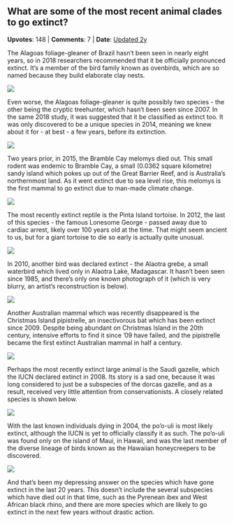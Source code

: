 ## What are some of the most recent animal clades to go extinct?
    
**Upvotes**: 148 | **Comments**: 7 | **Date**: [Updated 2y](https://www.quora.com/What-are-some-of-the-most-recent-animal-clades-to-go-extinct/answer/Gary-Meaney)

The Alagoas foliage-gleaner of Brazil hasn’t been seen in nearly eight years, so in 2018 researchers recommended that it be officially pronounced extinct. It’s a member of the bird family known as ovenbirds, which are so named because they build elaborate clay nests.

![](https://qph.fs.quoracdn.net/main-qimg-dd6577ea9211f427b557a85b7ef51601-lq)

Even worse, the Alagoas foliage-gleaner is quite possibly two species - the other being the cryptic treehunter, which hasn’t been seen since 2007. In the same 2018 study, it was suggested that it be classified as extinct too. It was only discovered to be a unique species in 2014, meaning we knew about it for - at best - a few years, before its extinction.

![](https://qph.fs.quoracdn.net/main-qimg-94fe5b35f358f88ca63da00bd5ae68e8-lq)

Two years prior, in 2015, the Bramble Cay melomys died out. This small rodent was endemic to Bramble Cay, a small (0.0362 square kilometre) sandy island which pokes up out of the Great Barrier Reef, and is Australia’s northernmost land. As it went extinct due to sea level rise, this melomys is the first mammal to go extinct due to man-made climate change.

![](https://qph.fs.quoracdn.net/main-qimg-cb6f92059066a8076c1dd48705f25d18-lq)

The most recently extinct reptile is the Pinta Island tortoise. In 2012, the last of this species - the famous Lonesome George - passed away due to cardiac arrest, likely over 100 years old at the time. That might seem ancient to us, but for a giant tortoise to die so early is actually quite unusual.

![](https://qph.fs.quoracdn.net/main-qimg-06b7a091cbc8599bba1702f518837905-lq)

In 2010, another bird was declared extinct - the Alaotra grebe, a small waterbird which lived only in Alaotra Lake, Madagascar. It hasn’t been seen since 1985, and there’s only one known photograph of it (which is very blurry, an artist’s reconstruction is below).

![](https://qph.fs.quoracdn.net/main-qimg-960f6409d60a243d8439ac39dc22bf90-pjlq)

Another Australian mammal which was recently disappeared is the Christmas Island pipistrelle, an insectivorous bat which has been extinct since 2009\. Despite being abundant on Christmas Island in the 20th century, intensive efforts to find it since ’09 have failed, and the pipistrelle became the first extinct Australian mammal in half a century.

![](https://qph.fs.quoracdn.net/main-qimg-b244ef847a632f2dfef5f1adcca381d6-lq)

Perhaps the most recently extinct large animal is the Saudi gazelle, which the IUCN declared extinct in 2008. Its story is a sad one, because it was long considered to just be a subspecies of the dorcas gazelle, and as a result, received very little attention from conservationists. A closely related species is shown below.

![](https://qph.fs.quoracdn.net/main-qimg-0c01707f5e48092cdf7620b47a61de15-lq)

With the last known individuals dying in 2004, the po’o-uli is most likely extinct, although the IUCN is yet to officially classify it as such. The po’o-uli was found only on the island of Maui, in Hawaii, and was the last member of the diverse lineage of birds known as the Hawaiian honeycreepers to be discovered.

![](https://qph.fs.quoracdn.net/main-qimg-76d2a8a594524dc98c1e55a9200b2076-lq)

And that’s been my depressing answer on the species which have gone extinct in the last 20 years. This doesn’t include the several subspecies which have died out in that time, such as the Pyrenean ibex and West African black rhino, and there are more species which are likely to go extinct in the next few years without drastic action.

